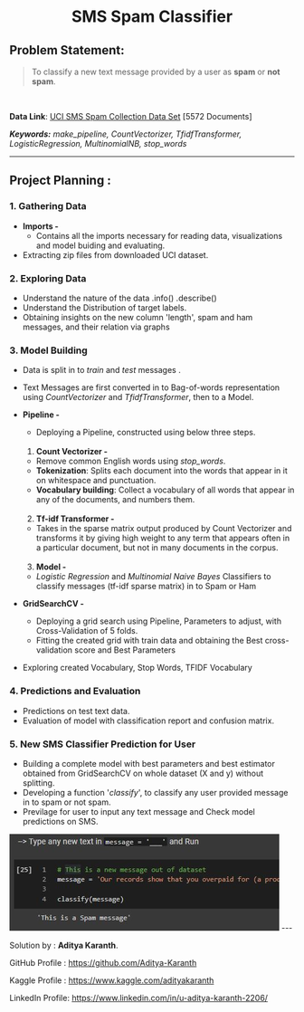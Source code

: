 **<h1><div align="center">SMS Spam Classifier </div></h1>**


**<h2>Problem Statement: </h2>** 
>  To classify a new text message provided by a user as **spam** or **not spam**.

</br>

**Data Link**: [UCI SMS Spam Collection Data Set](https://archive.ics.uci.edu/ml/datasets/SMS+Spam+Collection/) [5572 Documents]
</br>

***Keywords:*** *make_pipeline, CountVectorizer, TfidfTransformer, LogisticRegression, MultinomialNB, stop_words*

---

**<h2>Project Planning :</h2>** 


### **1. Gathering Data**
- **Imports -** 
  - Contains all the imports necessary for reading data, visualizations and model buiding and evaluating.
- Extracting zip files from downloaded UCI dataset.


### **2. Exploring Data**
- Understand the nature of the data .info() .describe()
- Understand the Distribution of target labels.
- Obtaining insights on the new column 'length', spam and ham messages, and their relation via graphs


### **3. Model Building**
- Data is split in to *train* and *test* messages .
- Text Messages are first converted in to Bag-of-words representation using *CountVectorizer* and *TfidfTransformer*, then to a Model.
- **Pipeline -** 
  - Deploying a Pipeline, constructed using below three steps.
  </br>
  
  1. **Count Vectorizer -**
    - Remove common English words using *stop_words*.
    - **Tokenization**: Splits each document into the words that appear in it on whitespace and punctuation.
    - **Vocabulary building**: Collect a vocabulary of all words that appear in any of the documents, and numbers them.
    </br>
    
  2. **Tf-idf Transformer -** 
    - Takes in the sparse matrix output produced by Count Vectorizer and transforms it by giving high weight to any term that appears often in a particular document, but not in many documents in the corpus.
    </br>
    
  3. **Model -**
    - *Logistic Regression* and *Multinomial Naive Bayes* Classifiers to classify messages (tf-idf sparse matrix) in to Spam or Ham 


- **GridSearchCV -**
  - Deploying a grid search using Pipeline, Parameters to adjust, with Cross-Validation of 5 folds.
  - Fitting the created grid with train data and obtaining the Best cross-validation score and Best Parameters

- Exploring created Vocabulary, Stop Words, TFIDF Vocabulary

### **4. Predictions and Evaluation**
  - Predictions on test text data.
  - Evaluation of model with classification report and confusion matrix.

### **5. New SMS Classifier Prediction for User** 
  - Building a complete model with best parameters and best estimator obtained from GridSearchCV on whole dataset (X and y) without splitting.
  - Developing a function '*classify*', to classify any user provided message in to spam or not spam.
  - Previlage for user to input any text message and Check model predictions on SMS.
  &nbsp;
  
  <img title="user_sms_prediction" src="Images/user_sms_prediction.JPG" />
---

Solution by     : **Aditya Karanth**.

GitHub Profile  : https://github.com/Aditya-Karanth

Kaggle Profile  : https://www.kaggle.com/adityakaranth

LinkedIn Profile: https://www.linkedin.com/in/u-aditya-karanth-2206/

